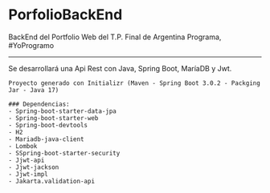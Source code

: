 # PorfolioBackEnd
BackEnd del Portfolio Web del T.P. Final de Argentina Programa, #YoProgramo
***

Se desarrollará una  Api Rest con Java, Spring Boot,  MaríaDB y Jwt.

	Proyecto generado con Initializr (Maven - Spring Boot 3.0.2 - Packging Jar - Java 17)

	### Dependencias:
	- Spring-boot-starter-data-jpa
	- Spring-boot-starter-web
	- Spring-boot-devtools
	- H2
	- Mariadb-java-client
	- Lombok
	- SSpring-boot-starter-security
	- Jjwt-api
	- Jjwt-jackson
	- Jjwt-impl
	- Jakarta.validation-api
